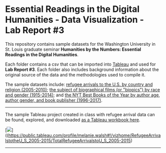 # Essential Readings in the Digital Humanities - Data Visualization  - Lab Report #3

This repository contains sample datasets for the Washington University in St. Louis graduate seminar **Humanities by the Numbers: Essential Readings in the Digital Humanities**.

Each folder contains a csv that can be imported into [Tableau](https://www.tableau.com/academic/students) and used for **Lab Report #3**. Each folder also includes background information about the original source of the data and the methodologies used to compile it.

The sample datasets include: [refugee arrivals to the U.S. by country and religion (2005-2010)](/sample-datasets/us-refugee-arrivals/); [the subject of biographical films (or "biopics") by race and gender (1915-2014)](/sample-datasets/biopics/); and [the NYT Best Books of the Year by author age, author gender, and book publisher (1996-2017)](/sample-datasets/nyt-best-books/). 

**************

The sample Tableau project created in class with refugee arrival data can be found, explored, and downloaded [as a Tableau workbook here](https://public.tableau.com/profile/melanie.walsh#!/vizhome/RefugeeArrivalstotheU_S_2005-2015/TotalRefugeeArrivalstoU_S_2005-2015).

[![][1]]((https://public.tableau.com/profile/melanie.walsh#!/vizhome/RefugeeArrivalstotheU_S_2005-2015/TotalRefugeeArrivalstoU_S_2005-2015)

[1]: images/refugee-arrivals.png

**************


